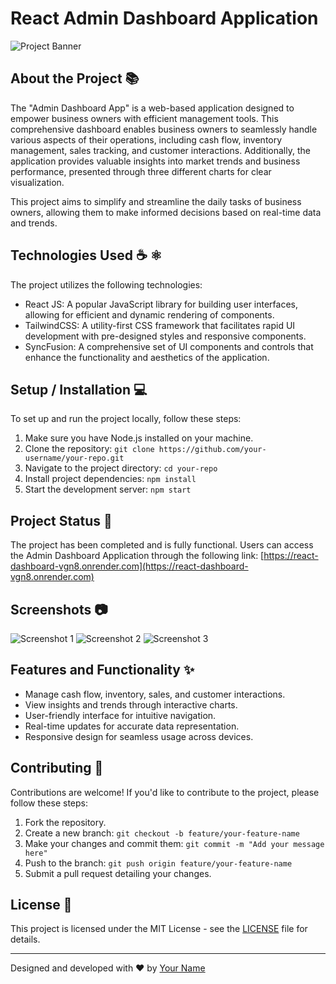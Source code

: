 # React Admin Dashboard Application

![Project Banner](project-banner-image.jpg) <!-- Replace with an actual banner image if available -->

## About the Project 📚

The "Admin Dashboard App" is a web-based application designed to empower business owners with efficient management tools. This comprehensive dashboard enables business owners to seamlessly handle various aspects of their operations, including cash flow, inventory management, sales tracking, and customer interactions. Additionally, the application provides valuable insights into market trends and business performance, presented through three different charts for clear visualization.

This project aims to simplify and streamline the daily tasks of business owners, allowing them to make informed decisions based on real-time data and trends.

## Technologies Used ☕️ ⚛️

The project utilizes the following technologies:

- React JS: A popular JavaScript library for building user interfaces, allowing for efficient and dynamic rendering of components.
- TailwindCSS: A utility-first CSS framework that facilitates rapid UI development with pre-designed styles and responsive components.
- SyncFusion: A comprehensive set of UI components and controls that enhance the functionality and aesthetics of the application.

## Setup / Installation 💻

To set up and run the project locally, follow these steps:

1. Make sure you have Node.js installed on your machine.
2. Clone the repository: `git clone https://github.com/your-username/your-repo.git`
3. Navigate to the project directory: `cd your-repo`
4. Install project dependencies: `npm install`
5. Start the development server: `npm start`

## Project Status 📶

The project has been completed and is fully functional. Users can access the Admin Dashboard Application through the following link: [https://react-dashboard-vgn8.onrender.com](https://react-dashboard-vgn8.onrender.com)

## Screenshots 📷

<!-- Add some screenshots of your application in action -->
![Screenshot 1](screenshots/screenshot-1.jpg)
![Screenshot 2](screenshots/screenshot-2.jpg)
![Screenshot 3](screenshots/screenshot-3.jpg)

## Features and Functionality ✨

- Manage cash flow, inventory, sales, and customer interactions.
- View insights and trends through interactive charts.
- User-friendly interface for intuitive navigation.
- Real-time updates for accurate data representation.
- Responsive design for seamless usage across devices.

## Contributing 👥

Contributions are welcome! If you'd like to contribute to the project, please follow these steps:

1. Fork the repository.
2. Create a new branch: `git checkout -b feature/your-feature-name`
3. Make your changes and commit them: `git commit -m "Add your message here"`
4. Push to the branch: `git push origin feature/your-feature-name`
5. Submit a pull request detailing your changes.

## License 📜

This project is licensed under the MIT License - see the [LICENSE](LICENSE) file for details.

---

Designed and developed with ❤️ by [Your Name](https://your-website.com)

